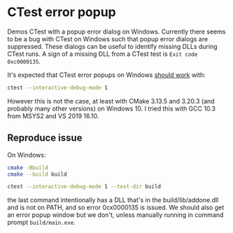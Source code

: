 # CTest error popup

Demos CTest with a popup error dialog on Windows.
Currently there seems to be a bug with CTest on Windows such that popup error dialogs are suppressed.
These dialogs can be useful to identify missing DLLs during CTest runs.
A sign of a missing DLL from a CTest test is `Exit code 0xc0000135`.

It's expected that CTest error popups on Windows
[should work](https://cmake.org/cmake/help/latest/manual/ctest.1.html) with:

```sh
ctest --interactive-debug-mode 1
```

However this is not the case, at least with CMake 3.13.5 and 3.20.3 (and probably many other versions) on Windows 10.
I tried this with GCC 10.3 from MSYS2 and VS 2019 16.10.

## Reproduce issue

On Windows:

```sh
cmake -Bbuild
cmake --build build

ctest --interactive-debug-mode 1 --test-dir build
```

the last command intentionally has a DLL that's in the build/lib/addone.dll and is not on PATH, and so error 0cx0000135 is issued.
We should also get an error popup window but we don't, unless manually running in command prompt `build/main.exe`.

